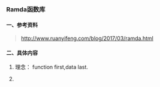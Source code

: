 ### Ramda函数库

#### 一、参考资料
> http://www.ruanyifeng.com/blog/2017/03/ramda.html

#### 二、具体内容
1. 理念： function first,data last.

2. 
